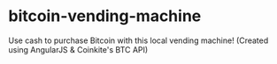 # bitcoin-vending-machine
Use cash to purchase Bitcoin with this local vending machine! (Created using AngularJS &amp; Coinkite's BTC API)

